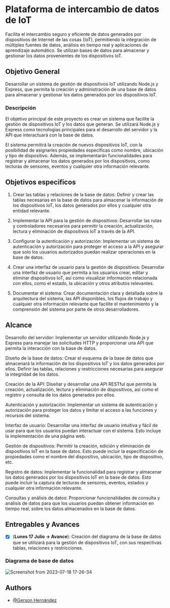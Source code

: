 
# Plataforma de intercambio de datos de IoT

Facilita el intercambio seguro y eficiente de datos generados por dispositivos de Internet de las cosas (IoT), permitiendo la integración de múltiples fuentes de datos, análisis en tiempo real y aplicaciones de aprendizaje automático. Se utilizan bases de datos para almacenar y gestionar los datos provenientes de los dispositivos IoT.




## Objetivo General
 Desarrollar un sistema de gestión de dispositivos IoT utilizando Node.js y Express, que permita la creación y administración de una base de datos para almacenar y gestionar los datos generados por los dispositivos IoT.

### Descripción

El objetivo principal de este proyecto es crear un sistema que facilite la gestión de dispositivos IoT y los datos que generan. Se utilizará Node.js y Express como tecnologías principales para el desarrollo del servidor y la API que interactuará con la base de datos.

El sistema permitirá la creación de nuevos dispositivos IoT, con la posibilidad de asignarles propiedades específicas como nombre, ubicación y tipo de dispositivo. Además, se implementarán funcionalidades para registrar y almacenar los datos generados por los dispositivos, como lecturas de sensores, eventos y cualquier otra información relevante.


## Objetivos especificos
1. Crear las tablas y relaciones de la base de datos: Definir y crear las tablas necesarias en la base de datos para almacenar la información de los dispositivos IoT, los datos generados por ellos y cualquier otra entidad relevante.

2. Implementar la API para la gestión de dispositivos: Desarrollar las rutas y controladores necesarios para permitir la creación, actualización, lectura y eliminación de dispositivos IoT a través de la API.

3. Configurar la autenticación y autorización: Implementar un sistema de autenticación y autorización para proteger el acceso a la API y asegurar que solo los usuarios autorizados puedan realizar operaciones en la base de datos.

4. Crear una interfaz de usuario para la gestión de dispositivos: Desarrollar una interfaz de usuario que permita a los usuarios crear, editar y eliminar dispositivos IoT, así como visualizar información relacionada con ellos, como el estado, la ubicación y otros atributos relevantes.

6. Documentar el sistema: Crear documentación clara y detallada sobre la arquitectura del sistema, las API disponibles, los flujos de trabajo y cualquier otra información relevante que facilite el mantenimiento y la comprensión del sistema por parte de otros desarrolladores.

## Alcance
Desarrollo del servidor: Implementar un servidor utilizando Node.js y Express para manejar las solicitudes HTTP y proporcionar una API que permita la interacción con la base de datos.

Diseño de la base de datos: Crear el esquema de la base de datos que almacenará la información de los dispositivos IoT y los datos generados por ellos. Definir las tablas, relaciones y restricciones necesarias para asegurar la integridad de los datos.

Creación de la API: Diseñar y desarrollar una API RESTful que permita la creación, actualización, lectura y eliminación de dispositivos, así como el registro y consulta de los datos generados por ellos.

Autenticación y autorización: Implementar un sistema de autenticación y autorización para proteger los datos y limitar el acceso a las funciones y recursos del sistema.

Interfaz de usuario: Desarrollar una interfaz de usuario intuitiva y fácil de usar para que los usuarios puedan interactuar con el sistema. Esto incluye la implementación de una página web.

Gestión de dispositivos: Permitir la creación, edición y eliminación de dispositivos IoT en la base de datos. Esto puede incluir la especificación de propiedades como el nombre del dispositivo, ubicación, tipo de dispositivo, etc.

Registro de datos: Implementar la funcionalidad para registrar y almacenar los datos generados por los dispositivos IoT en la base de datos. Esto puede incluir la captura de lecturas de sensores, eventos, estados y cualquier otra información relevante.

Consultas y análisis de datos: Proporcionar funcionalidades de consulta y análisis de datos para que los usuarios puedan obtener información en tiempo real, sobre los datos almacenados en la base de datos.



## Entregables y Avances
- [x]  (**Lunes 17 Julio -> Avance**): Creación del diagrama de la base de datos que se utilizará para la gestión de dispositivos IoT, con sus respectivas tablas, relaciones y restricciones.

### Diagrama de base de datos

![Screenshot from 2023-07-18 17-26-34](https://github.com/gersonhdz8/Plataforma-de-intercambio-de-datos-de-IoT/assets/79285684/aa37b82d-1f87-4125-9d15-93c540e02f82)


## Authors

- [@Gerson Hernández](https://github.com/gersonhdz8)

